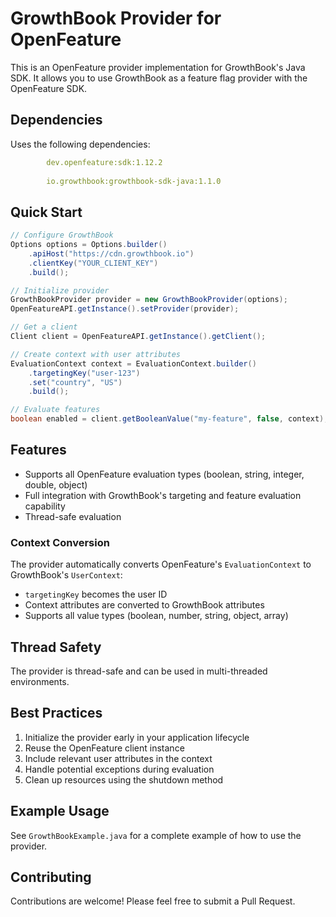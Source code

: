 # GrowthBook Provider for OpenFeature

This is an OpenFeature provider implementation for GrowthBook's Java SDK. It allows you to use GrowthBook as a feature flag provider with the OpenFeature SDK.

## Dependencies
Uses the following dependencies:

```yaml
        dev.openfeature:sdk:1.12.2
    
        io.growthbook:growthbook-sdk-java:1.1.0
```

## Quick Start

```java
// Configure GrowthBook
Options options = Options.builder()
    .apiHost("https://cdn.growthbook.io")
    .clientKey("YOUR_CLIENT_KEY")
    .build();

// Initialize provider
GrowthBookProvider provider = new GrowthBookProvider(options);
OpenFeatureAPI.getInstance().setProvider(provider);

// Get a client
Client client = OpenFeatureAPI.getInstance().getClient();

// Create context with user attributes
EvaluationContext context = EvaluationContext.builder()
    .targetingKey("user-123")
    .set("country", "US")
    .build();

// Evaluate features
boolean enabled = client.getBooleanValue("my-feature", false, context);
```

## Features

- Supports all OpenFeature evaluation types (boolean, string, integer, double, object)
- Full integration with GrowthBook's targeting and feature evaluation capability
- Thread-safe evaluation

### Context Conversion

The provider automatically converts OpenFeature's `EvaluationContext` to GrowthBook's `UserContext`:

- `targetingKey` becomes the user ID
- Context attributes are converted to GrowthBook attributes
- Supports all value types (boolean, number, string, object, array)

## Thread Safety

The provider is thread-safe and can be used in multi-threaded environments.

## Best Practices

1. Initialize the provider early in your application lifecycle
2. Reuse the OpenFeature client instance
3. Include relevant user attributes in the context
4. Handle potential exceptions during evaluation
5. Clean up resources using the shutdown method

## Example Usage

See `GrowthBookExample.java` for a complete example of how to use the provider.

## Contributing

Contributions are welcome! Please feel free to submit a Pull Request.
